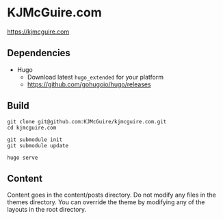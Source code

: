 # KJMcGuire.com

https://kjmcguire.com

## Dependencies

 * Hugo
   * Download latest `hugo_extended` for your platform
   * https://github.com/gohugoio/hugo/releases

## Build

```
git clone git@github.com:KJMcGuire/kjmcguire.com.git
cd kjmcguire.com

git submodule init
git submodule update

hugo serve
```

## Content

Content goes in the content/posts directory. Do not modify any files in the themes directory. You can override the theme by modifying any of the layouts in the root directory.
